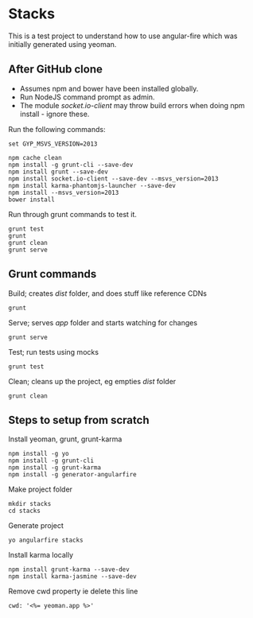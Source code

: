 # Stacks

This is a test project to understand how to use angular-fire which was initially generated using yeoman.

## After GitHub clone

- Assumes npm and bower have been installed globally.
- Run NodeJS command prompt as admin.
- The module *socket.io-client* may throw build errors when doing npm install - ignore these.

Run the following commands:

    set GYP_MSVS_VERSION=2013

    npm cache clean
    npm install -g grunt-cli --save-dev
    npm install grunt --save-dev
    npm install socket.io-client --save-dev --msvs_version=2013
    npm install karma-phantomjs-launcher --save-dev
    npm install --msvs_version=2013
    bower install

Run through grunt commands to test it.

    grunt test
    grunt
    grunt clean
    grunt serve

## Grunt commands

Build; creates *dist* folder, and does stuff like reference CDNs

    grunt

Serve; serves *app* folder and starts watching for changes

    grunt serve

Test; run tests using mocks

    grunt test

Clean; cleans up the project, eg empties *dist* folder

    grunt clean

## Steps to setup from scratch

Install yeoman, grunt, grunt-karma

    npm install -g yo
    npm install -g grunt-cli
    npm install -g grunt-karma
    npm install -g generator-angularfire

Make project folder

    mkdir stacks
    cd stacks

Generate project

    yo angularfire stacks

Install karma locally

    npm install grunt-karma --save-dev
    npm install karma-jasmine --save-dev

Remove cwd property ie delete this line

    cwd: '<%= yeoman.app %>'
